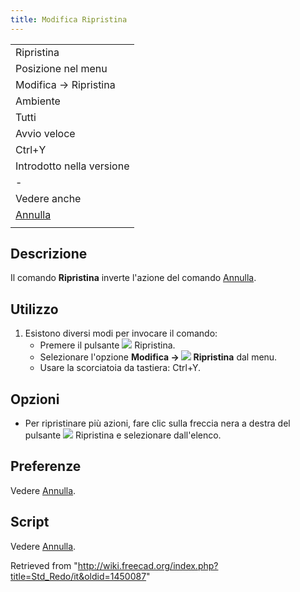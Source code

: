```yaml
---
title: Modifica Ripristina
---
```

|  |
| --- |
| Ripristina |
| Posizione nel menu |
| Modifica → Ripristina |
| Ambiente |
| Tutti |
| Avvio veloce |
| Ctrl+Y |
| Introdotto nella versione |
| - |
| Vedere anche |
| [Annulla](/Std_Undo/it "Std Undo/it") |
|  |

## Descrizione

Il comando **Ripristina** inverte l'azione del comando [Annulla](/Std_Undo/it "Std Undo/it").

## Utilizzo

1. Esistono diversi modi per invocare il comando:
   * Premere il pulsante ![](/images/Std_Redo.svg) Ripristina.
   * Selezionare l'opzione **Modifica → ![](/images/Std_Redo.svg) Ripristina** dal menu.
   * Usare la scorciatoia da tastiera: Ctrl+Y.

## Opzioni

* Per ripristinare più azioni, fare clic sulla freccia nera a destra del pulsante ![](/images/Std_Redo.svg) Ripristina e selezionare dall'elenco.

## Preferenze

Vedere [Annulla](/Std_Undo/it#Preferenze "Std Undo/it").

## Script

Vedere [Annulla](/Std_Undo/it#Script "Std Undo/it").

Retrieved from "<http://wiki.freecad.org/index.php?title=Std_Redo/it&oldid=1450087>"